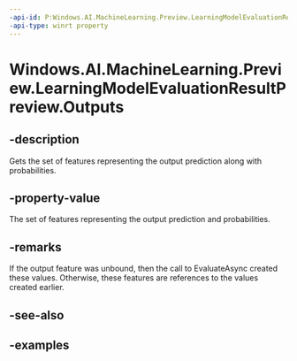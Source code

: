 ```yaml
---
-api-id: P:Windows.AI.MachineLearning.Preview.LearningModelEvaluationResultPreview.Outputs
-api-type: winrt property
---
```


<!-- Property syntax.
public IMapView<string, object> Outputs { get; }
-->

# Windows.AI.MachineLearning.Preview.LearningModelEvaluationResultPreview.Outputs

## -description
Gets the set of features representing the output prediction along with probabilities.

## -property-value
The set of features representing the output prediction and probabilities.

## -remarks
If the output feature was unbound, then the call to EvaluateAsync created these values.
Otherwise, these features are references to the values created earlier.

## -see-also

## -examples

